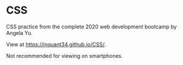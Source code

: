 # CSS
CSS practice from the complete 2020 web development bootcamp by Angela Yu.

View at https://inquant34.github.io/CSS/.

Not recommended for viewing on smartphones.
